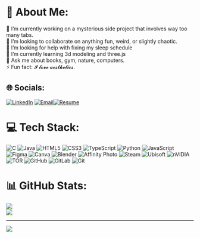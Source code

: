 # 💫 About Me:
🔭 I’m currently working on a mysterious side project that involves way too many tabs.<br>👯 I’m looking to collaborate on anything fun, weird, or slightly chaotic.<br>🤝 I’m looking for help with fixing my sleep schedule<br>🌱 I’m currently learning 3d modeling and three.js<br>💬 Ask me about books, gym, nature, computers.<br>⚡ Fun fact: 𝓘 𝓵𝓸𝓿𝓮 𝓪𝓮𝓼𝓽𝓱𝓮𝓽𝓲𝓬𝓼.


## 🌐 Socials:
[![LinkedIn](https://img.shields.io/badge/LinkedIn-%230077B5.svg?logo=linkedin&logoColor=white)](https://linkedin.com/in/https://www.linkedin.com/in/abdullokh-tulkinov-b24477287/) [![Email](https://img.shields.io/badge/Email-D14836?logo=gmail&logoColor=white)](mailto:tabdullokh@gmail.com)[![Resume](https://img.shields.io/badge/Resume-PDF-blue)](https://docs.google.com/document/d/1V99LOgv1BPQfZY_gJiOWAK2ve7y6ZFAX/edit?usp=sharing&ouid=109195232447070090823&rtpof=true&sd=true)


# 💻 Tech Stack:
![C](https://img.shields.io/badge/c-%2300599C.svg?style=for-the-badge&logo=c&logoColor=white) ![Java](https://img.shields.io/badge/java-%23ED8B00.svg?style=for-the-badge&logo=openjdk&logoColor=white) ![HTML5](https://img.shields.io/badge/html5-%23E34F26.svg?style=for-the-badge&logo=html5&logoColor=white) ![CSS3](https://img.shields.io/badge/css3-%231572B6.svg?style=for-the-badge&logo=css3&logoColor=white) ![TypeScript](https://img.shields.io/badge/typescript-%23007ACC.svg?style=for-the-badge&logo=typescript&logoColor=white) ![Python](https://img.shields.io/badge/python-3670A0?style=for-the-badge&logo=python&logoColor=ffdd54) ![JavaScript](https://img.shields.io/badge/javascript-%23323330.svg?style=for-the-badge&logo=javascript&logoColor=%23F7DF1E) ![Figma](https://img.shields.io/badge/figma-%23F24E1E.svg?style=for-the-badge&logo=figma&logoColor=white) ![Canva](https://img.shields.io/badge/Canva-%2300C4CC.svg?style=for-the-badge&logo=Canva&logoColor=white) ![Blender](https://img.shields.io/badge/blender-%23F5792A.svg?style=for-the-badge&logo=blender&logoColor=white) ![Affinity Photo](https://img.shields.io/badge/affinityphoto-%237E4DD2.svg?style=for-the-badge&logo=affinity-photo&logoColor=white) ![Steam](https://img.shields.io/badge/steam-%23000000.svg?style=for-the-badge&logo=steam&logoColor=white) ![Ubisoft](https://img.shields.io/badge/Ubisoft-%23F5F5F5.svg?style=for-the-badge&logo=Ubisoft&logoColor=black) ![nVIDIA](https://img.shields.io/badge/nVIDIA-%2376B900.svg?style=for-the-badge&logo=nVIDIA&logoColor=white) ![TOR](https://img.shields.io/badge/tor-%237E4798.svg?style=for-the-badge&logo=tor-project&logoColor=white) ![GitHub](https://img.shields.io/badge/github-%23121011.svg?style=for-the-badge&logo=github&logoColor=white) ![GitLab](https://img.shields.io/badge/gitlab-%23181717.svg?style=for-the-badge&logo=gitlab&logoColor=white) ![Git](https://img.shields.io/badge/git-%23F05033.svg?style=for-the-badge&logo=git&logoColor=white)
# 📊 GitHub Stats:
![](https://nirzak-streak-stats.vercel.app/?user=nemoabu&theme=tokyonight&hide_border=false)<br/>
![](https://github-profile-trophy.vercel.app/?username=nemoabu&theme=tokyonight&no-frame=false&no-bg=false&margin-w=4)

---
[![](https://visitcount.itsvg.in/api?id=nemoabu&icon=0&color=0)](https://visitcount.itsvg.in)

<!-- Proudly created with GPRM ( https://gprm.itsvg.in ) -->
